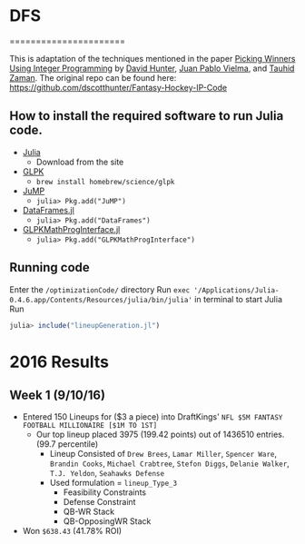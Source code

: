 # DFS
======================

This is adaptation of the techniques mentioned in the paper [Picking Winners Using Integer Programming](http://arxiv.org/pdf/1604.01455v2.pdf) by [David Hunter](http://orc.scripts.mit.edu/people/student.php?name=dshunter), [Juan Pablo Vielma](http://www.mit.edu/~jvielma/), and [Tauhid Zaman](http://zlisto.scripts.mit.edu/home/). 
The original repo can be found here: https://github.com/dscotthunter/Fantasy-Hockey-IP-Code

 

## How to install the required software to run Julia code. 
- [Julia](http://julialang.org/)
  - Download from the site
- [GLPK](https://www.gnu.org/software/glpk/)
  - `brew install homebrew/science/glpk`
- [JuMP](https://github.com/JuliaOpt/JuMP.jl)
  -  `julia> Pkg.add("JuMP")`
- [DataFrames.jl](https://github.com/JuliaStats/DataFrames.jl)
  - `julia> Pkg.add("DataFrames")`
- [GLPKMathProgInterface.jl](https://github.com/JuliaOpt/GLPKMathProgInterface.jl)
  - `julia> Pkg.add("GLPKMathProgInterface")`


## Running code
Enter the `/optimizationCode/` directory 
Run `exec '/Applications/Julia-0.4.6.app/Contents/Resources/julia/bin/julia'` in terminal to start Julia
Run
```julia
julia> include("lineupGeneration.jl")
```

# 2016 Results

## Week 1 (9/10/16)
- Entered 150 Lineups for ($3 a piece) into DraftKings' `NFL $5M FANTASY FOOTBALL MILLIONAIRE [$1M TO 1ST]` 
  - Our top lineup placed 3975 (199.42 points) out of 1436510 entries. (99.7 percentile)
    - Lineup Consisted of `Drew Brees`, `Lamar Miller`, `Spencer Ware`, `Brandin Cooks`, `Michael Crabtree`, `Stefon Diggs`, `Delanie Walker`, `T.J. Yeldon`, `Seahawks Defense`
    - Used formulation = `lineup_Type_3`
      - Feasibility Constraints
      - Defense Constraint
      - QB-WR Stack
      - QB-OpposingWR Stack
- Won `$638.43` (41.78% ROI) 
